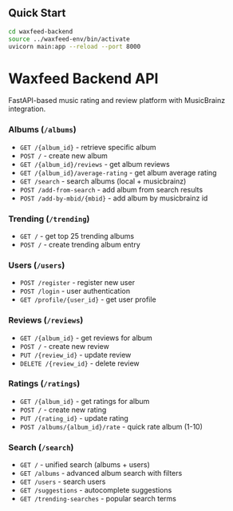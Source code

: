 

## Quick Start
```bash
cd waxfeed-backend
source ../waxfeed-env/bin/activate
uvicorn main:app --reload --port 8000
```
# Waxfeed Backend API
FastAPI-based music rating and review platform with MusicBrainz integration.

### Albums (`/albums`)
- `GET /{album_id}` - retrieve specific album
- `POST /` - create new album
- `GET /{album_id}/reviews` - get album reviews
- `GET /{album_id}/average-rating` - get album average rating
- `GET /search` - search albums (local + musicbrainz)
- `POST /add-from-search` - add album from search results
- `POST /add-by-mbid/{mbid}` - add album by musicbrainz id

### Trending (`/trending`)
- `GET /` - get top 25 trending albums
- `POST /` - create trending album entry

### Users (`/users`)
- `POST /register` - register new user
- `POST /login` - user authentication
- `GET /profile/{user_id}` - get user profile

### Reviews (`/reviews`)
- `GET /{album_id}` - get reviews for album
- `POST /` - create new review
- `PUT /{review_id}` - update review
- `DELETE /{review_id}` - delete review

### Ratings (`/ratings`)
- `GET /{album_id}` - get ratings for album
- `POST /` - create new rating
- `PUT /{rating_id}` - update rating
- `POST /albums/{album_id}/rate` - quick rate album (1-10)

### Search (`/search`)
- `GET /` - unified search (albums + users)
- `GET /albums` - advanced album search with filters
- `GET /users` - search users
- `GET /suggestions` - autocomplete suggestions
- `GET /trending-searches` - popular search terms